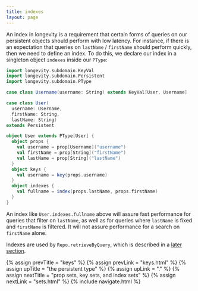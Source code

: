 ```yaml
---
title: indexes
layout: page
---
```


An index in longevity is a requirement that certain forms of queries
on our persistent objects should perform with low latency. For
instance, if there is an expectation that queries on `lastName` /
`firstName` should perform quickly, then we need to define an
index. To do this, we declare our index in a singleton object
`indexes` inside our `PType`:

```scala
import longevity.subdomain.KeyVal
import longevity.subdomain.Persistent
import longevity.subdomain.PType

case class Username(username: String) extends KeyVal[User, Username]

case class User(
  username: Username,
  firstName: String,
  lastName: String)
extends Persistent

object User extends PType[User] {
  object props {
    val username = prop[Username]("username")
    val firstName = prop[String]("firstName")
    val lastName = prop[String]("lastName")
  }
  object keys {
    val username = key(props.username)
  }
  object indexes {
    val fullname = index(props.lastName, props.firstName)
  }
}
```

An index like `User.indexes.fullname` above will assure fast
performance for queries that filter on `lastName`, as well as for
queries where `lastName` is fixed and `firstName` is filtered. It will
not assure performance for a search on `firstName` alone.

Indexes are used by `Repo.retrieveByQuery`, which is described in a [later
section](../query/retrieve-by.html).

{% assign prevTitle = "keys" %}
{% assign prevLink = "keys.html" %}
{% assign upTitle = "the persistent type" %}
{% assign upLink = "." %}
{% assign nextTitle = "prop sets, key sets, and index sets" %}
{% assign nextLink = "sets.html" %}
{% include navigate.html %}

